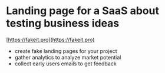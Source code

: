 # Landing page for a SaaS about testing business ideas

[https://fakeit.pro](https://fakeit.pro)

- create fake landing pages for your project
- gather analytics to analyze market potential
- collect early users emails to get feedback
